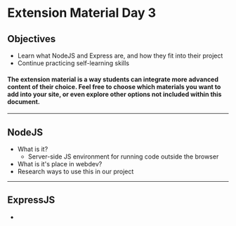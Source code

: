 # Extension Material Day 3

## Objectives
- Learn what NodeJS and Express are, and how they fit into their project
- Continue practicing self-learning skills

#### The extension material is a way students can integrate more advanced content of their choice. Feel free to choose which materials you want to add into your site, or even explore other options not included within this document. 

----

## NodeJS
- What is it?
	- Server-side JS environment for running code outside the browser
- What is it's place in webdev?
- Research ways to use this in our project

----

## ExpressJS
- 